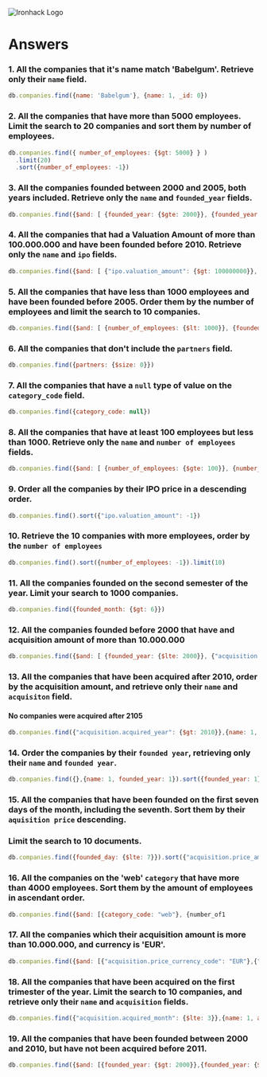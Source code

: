 ![Ironhack Logo](https://i.imgur.com/1QgrNNw.png)

# Answers

### 1. All the companies that it's name match 'Babelgum'. Retrieve only their `name` field.

```js
db.companies.find({name: 'Babelgum'}, {name: 1, _id: 0})
```



### 2. All the companies that have more than 5000 employees. Limit the search to 20 companies and sort them by **number of employees**.

```js
db.companies.find({ number_of_employees: {$gt: 5000} } )
  .limit(20)
  .sort({number_of_employees: -1})
```



### 3. All the companies founded between 2000 and 2005, both years included. Retrieve only the `name` and `founded_year` fields.

```js
db.companies.find({$and: [ {founded_year: {$gte: 2000}}, {founded_year: {$lte: 2005}}]}, {name: 1, founded_year: 1, _id: 0})
```



### 4. All the companies that had a Valuation Amount of more than 100.000.000 and have been founded before 2010. Retrieve only the `name` and `ipo` fields.

```js
db.companies.find({$and: [ {"ipo.valuation_amount": {$gt: 100000000}}, {founded_year: {$lt: 2010}}]}, {name: 1, ipo: 1, _id: 0})
```



### 5. All the companies that have less than 1000 employees and have been founded before 2005. Order them by the number of employees and limit the search to 10 companies.

```js
db.companies.find({$and: [ {number_of_employees: {$lt: 1000}}, {founded_year: {$lt: 2005}}]} ).sort({number_of_employees: -1}).limit(10)
```



### 6. All the companies that don't include the `partners` field.

```js
db.companies.find({partners: {$size: 0}})
```



### 7. All the companies that have a `null` type of value on the `category_code` field.

```js
db.companies.find({category_code: null})
```



### 8. All the companies that have at least 100 employees but less than 1000. Retrieve only the `name` and `number of employees` fields.

```js
db.companies.find({$and: [ {number_of_employees: {$gte: 100}}, {number_of_employees: {$lte: 1000}}]}, {name: 1, number_of_employees: 1, _id: 0})
```



### 9. Order all the companies by their IPO price in a descending order.

```js
db.companies.find().sort({"ipo.valuation_amount": -1})
```



### 10. Retrieve the 10 companies with more employees, order by the `number of employees`

```js
db.companies.find().sort({number_of_employees: -1}).limit(10)
```



### 11. All the companies founded on the second semester of the year. Limit your search to 1000 companies.

```js
db.companies.find({founded_month: {$gt: 6}})
```





### 12. All the companies founded before 2000 that have and acquisition amount of more than 10.000.000

```js
db.companies.find({$and: [ {founded_year: {$lte: 2000}}, {"acquisition.price_amount": {$gt: 10000000}}]})
```



### 13. All the companies that have been acquired after 2010, order by the acquisition amount, and retrieve only their `name` and `acquisiton` field.



#### No companies were acquired after 2105

```js
db.companies.find({"acquisition.acquired_year": {$gt: 2010}},{name: 1, acquisition: 1}).sort({"acquisition.price_amount": 1})

```



### 14. Order the companies by their `founded year`, retrieving only their `name` and `founded year`.

```js
db.companies.find({},{name: 1, founded_year: 1}).sort({founded_year: 1})
```



### 15. All the companies that have been founded on the first seven days of the month, including the seventh. Sort them by their `aquisition price` descending. 

### Limit the search to 10 documents.

```js
db.companies.find({founded_day: {$lte: 7}}).sort({"acquisition.price_amount": -1}).limit(10)
```



### 16. All the companies on the 'web' `category` that have more than 4000 employees. Sort them by the amount of employees in ascendant order.

```js
db.companies.find({$and: [{category_code: "web"}, {number_of1
```



### 17. All the companies which their acquisition amount is more than 10.000.000, and currency is 'EUR'.

```js
db.companies.find({$and: [{"acquisition.price_currency_code": "EUR"},{"acquisition.price_amount": {$gt: 10000000}}]})
```



### 18. All the companies that have been acquired on the first trimester of the year. Limit the search to 10 companies, and retrieve only their `name` and `acquisition` fields.

```js
db.companies.find({"acquisition.acquired_month": {$lte: 3}},{name: 1, acquisition: 1 }).limit(10)
```



### 19. All the companies that have been founded between 2000 and 2010, but have not been acquired before 2011.

```js
db.companies.find({$and: [{founded_year: {$gt: 2000}},{founded_year: {$lt: 2010}},{"acquisition.acquired_year": {$gte: 2011}}]}, {name: 1, "acquisition.acquired_year": 1})
```

